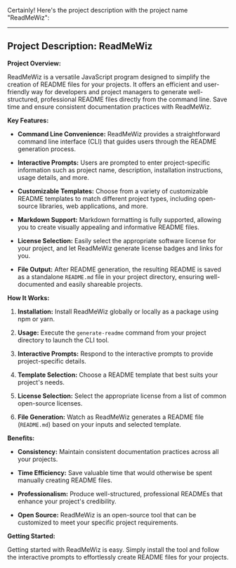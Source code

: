 Certainly! Here's the project description with the project name "ReadMeWiz":

---

## Project Description: ReadMeWiz

**Project Overview:**

ReadMeWiz is a versatile JavaScript program designed to simplify the creation of README files for your projects. It offers an efficient and user-friendly way for developers and project managers to generate well-structured, professional README files directly from the command line. Save time and ensure consistent documentation practices with ReadMeWiz.

**Key Features:**

- **Command Line Convenience:** ReadMeWiz provides a straightforward command line interface (CLI) that guides users through the README generation process.

- **Interactive Prompts:** Users are prompted to enter project-specific information such as project name, description, installation instructions, usage details, and more.

- **Customizable Templates:** Choose from a variety of customizable README templates to match different project types, including open-source libraries, web applications, and more.

- **Markdown Support:** Markdown formatting is fully supported, allowing you to create visually appealing and informative README files.

- **License Selection:** Easily select the appropriate software license for your project, and let ReadMeWiz generate license badges and links for you.

- **File Output:** After README generation, the resulting README is saved as a standalone `README.md` file in your project directory, ensuring well-documented and easily shareable projects.

**How It Works:**

1. **Installation:** Install ReadMeWiz globally or locally as a package using npm or yarn.

2. **Usage:** Execute the `generate-readme` command from your project directory to launch the CLI tool.

3. **Interactive Prompts:** Respond to the interactive prompts to provide project-specific details.

4. **Template Selection:** Choose a README template that best suits your project's needs.

5. **License Selection:** Select the appropriate license from a list of common open-source licenses.

6. **File Generation:** Watch as ReadMeWiz generates a README file (`README.md`) based on your inputs and selected template.

**Benefits:**

- **Consistency:** Maintain consistent documentation practices across all your projects.

- **Time Efficiency:** Save valuable time that would otherwise be spent manually creating README files.

- **Professionalism:** Produce well-structured, professional READMEs that enhance your project's credibility.

- **Open Source:** ReadMeWiz is an open-source tool that can be customized to meet your specific project requirements.

**Getting Started:**

Getting started with ReadMeWiz is easy. Simply install the tool and follow the interactive prompts to effortlessly create README files for your projects.
